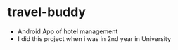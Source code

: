 # travel-buddy
* Android App of hotel management
* I did this project when i was in 2nd year in University

